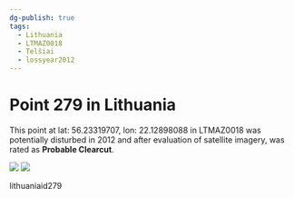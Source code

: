 ```yaml
---
dg-publish: true
tags:
  - Lithuania
  - LTMAZ0018
  - Telšiai
  - lossyear2012
---
```


# Point 279 in Lithuania

This point at lat: 56.23319707, lon: 22.12898088 in LTMAZ0018 was potentially disturbed in 2012 and after evaluation of satellite imagery, was rated as **Probable Clearcut**.

<div class='juxtapose' data-showcredits='false'>
<img src='https://baserow-backend-production20240528124524339000000001.s3.amazonaws.com/user_files/wJY28IrlIeHMlxPKNvfG1gfhnoH0xqiz_48d134f0b5e9445736e05ec137fe85c7bc9117e06a7dc987b38f1e2c430a2324.png' data-label='March 2010' />
<img src='https://baserow-backend-production20240528124524339000000001.s3.amazonaws.com/user_files/YxSsdF3417yYp0N5GwH9KuU6p6MVoObP_5440faf4fe4904d2291c4e620c508ebe12909f3f4d4ce1715b361e951c36b421.png' data-label='March 2012' />
</div>

lithuaniaid279